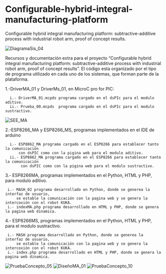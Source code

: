# Configurable-hybrid-integral-manufacturing-platform
 Configurable  hybrid integral manufacturing platform: subtractive-additive process with industrial robot arm, proof of concept results.
 
![DiagramaSis_04](https://github.com/OzkarMolotla/Configurable-hybrid-integral-manufacturing-platform/assets/145061621/7da5e037-9c11-45d6-b842-1670383b37c3)

Recursos y documentación extra para el proyecto “Configurable  hybrid integral manufacturing platform: 
subtractive-additive process with industrial robot arm, proof of concept results”. El código esta 
organizado por el tipo de programa utilizado en cada uno de los sistemas, que forman parte de la plataforma.

1.-DriverMA_01 y DriverMs_01, en MicroC pro for PIC:

      i.- DriverMA_01.mcpds programa cargado en el dsPIc para el modulo aditivo.
      ii.- Prueba_00.mcpds  programa cargado en el dsPIc para el modulo sustractivo.

![SEE_MA](https://github.com/OzkarMolotla/Configurable-hybrid-integral-manufacturing-platform/assets/145061621/75116db0-5443-4c7d-8031-19c97d6c63f5)

2.-ESP8266_MA y ESP8266_MS, programas implementados en el IDE de arduino

      i.- ESP8862_MA programa cargado en el ESP8266 para establecer tanto la comunicación 
          con dsPIC como con la pigina web para el modulo aditivo.
      ii.- ESP8862_MA programa cargado en el ESP8266 para establecer tanto la comunicación 
           con dsPIC como con la pigina web para el modulo sustractivo. 


3.- ESP8266MA, programas implementados en el Python, HTML y PHP, para modulo aditivo.

     i.- MASH_02 programa desarrollado en Python, donde se generea la interfaz de usuario,
         se estable la comunicación con la pagina web y se genera la intercoxión con el robot KUKA. 
     i.- indexMA.php programa desarrollado en HTML y PHP, donde se genera la pagina web dinamica. 

4.- ESP8266MS, programas implementados en el Python, HTML y PHP, para el modulo sustractivo.

     i.- MASH programa desarrollado en Python, donde se generea la interfaz de usuario, 
         se estable la comunicación con la pagina web y se genera la intercoxión con el robot KUKA. 
     i.- index.php programa desarrollado en HTML y PHP, donde se genera la pagina web dinamica.      
     

![PruebaConcepto_05](https://github.com/OzkarMolotla/Configurable-hybrid-integral-manufacturing-platform/assets/145061621/f66030af-1156-4e62-94fd-032c5cd69603)
![DiseñoMA_01](https://github.com/OzkarMolotla/Configurable-hybrid-integral-manufacturing-platform/assets/145061621/a98f0792-5311-4012-82d1-7c8b5fd0ed0f)
![PruebaConcepto_10](https://github.com/OzkarMolotla/Configurable-hybrid-integral-manufacturing-platform/assets/145061621/3c09c28b-2f9c-4116-b6b4-c728fb69ab29)

